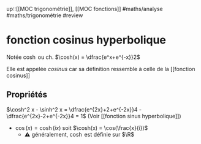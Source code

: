 up::[[MOC trigonométrie]], [[MOC fonctions]]
#maths/analyse #maths/trigonométrie #review 
# fonction cosinus hyperbolique
Notée $\cosh$ ou $\text{ch}$.
$\cosh(x) = \dfrac{e^x+e^{-x}}2$

Elle est appelée _cosinus_ car sa définition ressemble à celle de la [[fonction cosinus]]

## Propriétés
$\cosh^2 x - \sinh^2 x = \dfrac{e^{2x}+2+e^{-2x}}4 - \dfrac{e^{2x}-2+e^{-2x}}4 = 1$
(Voir [[fonction sinus hyperbolique]])

 - $\cos(x) = \cosh(ix)$ soit $\cosh(x) = \cos(\frac{x}{i})$
     - ⚠️ généralement, $\cosh$ est définie sur $\R$

